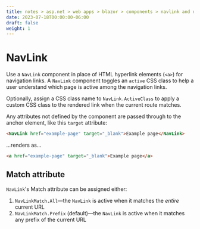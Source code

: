 ```yaml
---
title: notes > asp.net > web apps > blazor > components > navlink and navmenu components
date: 2023-07-18T00:00:00-06:00
draft: false
weight: 1
---
```


# NavLink
Use a `NavLink` component in place of HTML hyperlink elements (`<a>`) for navigation links.  A `NavLink` component toggles an `active` CSS class to help a user understand which page is active among the navigation links.

Optionally, assign a CSS class name to `NavLink.ActiveClass` to apply a custom CSS class to the rendered link when the current route matches.

Any attributes not defined by the component are passed through to the anchor element, like this `target` attribute:
```html
<NavLink href="example-page" target="_blank">Example page</NavLink>
```

...renders as...
```html
<a href="example-page" target="_blank">Example page</a>
```

## Match attribute
`NavLink`'s Match attribute can be assigned either:
1. `NavLinkMatch.All`—the `NavLink` is active when it matches the *entire* current URL
2. `NavLinkMatch.Prefix` (default)—the `NavLink` is active when it matches any prefix of the current URL
